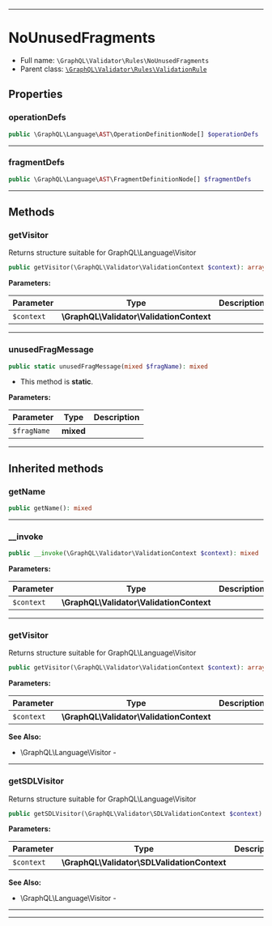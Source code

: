 ***

# NoUnusedFragments





* Full name: `\GraphQL\Validator\Rules\NoUnusedFragments`
* Parent class: [`\GraphQL\Validator\Rules\ValidationRule`](./ValidationRule.md)



## Properties


### operationDefs



```php
public \GraphQL\Language\AST\OperationDefinitionNode[] $operationDefs
```






***

### fragmentDefs



```php
public \GraphQL\Language\AST\FragmentDefinitionNode[] $fragmentDefs
```






***

## Methods


### getVisitor

Returns structure suitable for GraphQL\Language\Visitor

```php
public getVisitor(\GraphQL\Validator\ValidationContext $context): array
```








**Parameters:**

| Parameter | Type | Description |
|-----------|------|-------------|
| `$context` | **\GraphQL\Validator\ValidationContext** |  |




***

### unusedFragMessage



```php
public static unusedFragMessage(mixed $fragName): mixed
```



* This method is **static**.




**Parameters:**

| Parameter | Type | Description |
|-----------|------|-------------|
| `$fragName` | **mixed** |  |




***


## Inherited methods


### getName



```php
public getName(): mixed
```











***

### __invoke



```php
public __invoke(\GraphQL\Validator\ValidationContext $context): mixed
```








**Parameters:**

| Parameter | Type | Description |
|-----------|------|-------------|
| `$context` | **\GraphQL\Validator\ValidationContext** |  |




***

### getVisitor

Returns structure suitable for GraphQL\Language\Visitor

```php
public getVisitor(\GraphQL\Validator\ValidationContext $context): array
```








**Parameters:**

| Parameter | Type | Description |
|-----------|------|-------------|
| `$context` | **\GraphQL\Validator\ValidationContext** |  |



**See Also:**

* \GraphQL\Language\Visitor - 

***

### getSDLVisitor

Returns structure suitable for GraphQL\Language\Visitor

```php
public getSDLVisitor(\GraphQL\Validator\SDLValidationContext $context): array
```








**Parameters:**

| Parameter | Type | Description |
|-----------|------|-------------|
| `$context` | **\GraphQL\Validator\SDLValidationContext** |  |



**See Also:**

* \GraphQL\Language\Visitor - 

***


***

